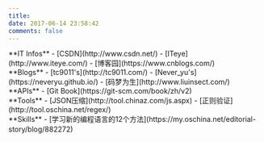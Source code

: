 ```yaml
---
title: 
date: 2017-06-14 23:58:42
comments: false
---
```


<div class="lables-of-div">
**IT Infos**    
- [CSDN](http://www.csdn.net/)   
- [ITeye](http://www.iteye.com/)   
- [博客园](https://www.cnblogs.com/)  
</div>

<div class="lables-of-div">
**Blogs**    
- [tc9011's](http://tc9011.com/)   
- [Never_yu's](https://neveryu.github.io/)   
- [码梦为生](http://www.liuinsect.com/)  
</div>

<div class="lables-of-div">
**APIs**    
- [Git Book](https://git-scm.com/book/zh/v2)   
</div>

<div class="lables-of-div">
**Tools**   
- [JSON压缩](http://tool.chinaz.com/js.aspx)   
- [正则验证](http://tool.oschina.net/regex/)
</div>  

<div class="lables-of-div">
**Skills**   
- [学习新的编程语言的12个方法](https://my.oschina.net/editorial-story/blog/882272) 　　　 
</div>  
